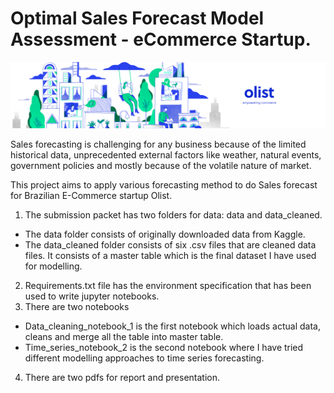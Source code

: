 # Optimal Sales Forecast Model Assessment - eCommerce Startup.

![image](dataset-cover.png)

Sales forecasting is challenging for any business because of the limited historical data, unprecedented external factors like weather, natural events, government policies and mostly because of the volatile nature of market.

This project aims to apply various forecasting method to do Sales forecast for Brazilian E-Commerce startup Olist. 

1.	The submission packet has two folders for data: data and data_cleaned.
- The data folder consists of originally downloaded data from Kaggle. 
- The data_cleaned folder consists of six .csv files that are cleaned data files. It consists of a master table which is the final dataset I have used for modelling.
2.	Requirements.txt file has the environment specification that has been used to write jupyter notebooks.
3.	There are two notebooks
- Data_cleaning_notebook_1 is the first notebook which loads actual data, cleans and merge all the table into master table.
- Time_series_notebook_2 is the second notebook where I have tried different modelling approaches to time series forecasting.
4.	There are two pdfs for report and presentation.
